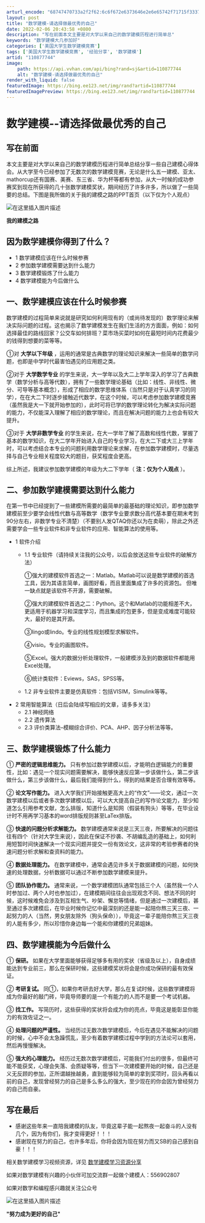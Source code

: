 ```yaml
---
arturl_encode: "68747470733a2f2f62:6c6f672e6373646e2e6e65742f71715f33373932353638302f:61727469636c652f64657461696c732f313130383737373434"
layout: post
title: "数学建模-请选择做最优秀的自己"
date: 2022-02-06 20:43:58 +0800
description: "写在前面本文主要是对大学以来自己的数学建模历程进行简单总"
keywords: "数学建模大几参加好"
categories: ['美国大学生数学建模竞赛']
tags: ['美国大学生数学建模竞赛', '经验分享', '数学建模']
artid: "110877744"
image:
    path: https://api.vvhan.com/api/bing?rand=sj&artid=110877744
    alt: "数学建模-请选择做最优秀的自己"
render_with_liquid: false
featuredImage: https://bing.ee123.net/img/rand?artid=110877744
featuredImagePreview: https://bing.ee123.net/img/rand?artid=110877744
---
```


# 数学建模--请选择做最优秀的自己

## 写在前面

本文主要是对大学以来自己的数学建模历程进行简单总结分享一些自己建模心得体会。从大学至今已经参加了无数次的数学建模竞赛，无论是什么五一建模、亚太、mathorcup还有国赛、美赛、东三省、华为杯等都有参加，从大一时候的成功参赛奖到现在所获得的几十张数学建模奖状，期间经历了许多许多，所以做了一些简要的总结。下图是我所做的关于我的建模之路的PPT首页（以下仅为个人观点）
  
![在这里插入图片描述](https://i-blog.csdnimg.cn/blog_migrate/b345f9ae8965c3781cd8fa6b555ac7af.png#pic_center)

**我的建模之路**

## 因为数学建模你得到了什么？

* 1 数学建模应该在什么时候参赛
* 2 参加数学建模需要达到什么能力
* 3 数学建模锻炼了什么能力
* 4 数学建模能为今后做什么

## 一、数学建模应该在什么时候参赛

数学建模的过程简单来说就是研究如何利用现有的（或尚待发现的）数学理论来解决实际问题的过程。这也揭示了数学建模发生在我们生活的方方面面，例如：如何选择最佳的路线回家？公交车如何排班？菜市场买菜时如何在最短时间内花费最少的钱得到想要的菜等等。
  
①对
**大学以下年级**
，运用的通常是古典数学的理论知识来解决一些简单的数学问题，也即是中学时代最害怕遇见的应用题之类。
  
②对于
**大学数学专业**
的学生来说，大一学年以及大二上学年深入的学习了古典数学（数学分析与高等代数），拥有了一些数学理论基础（比如：线性、非线性、微分、可导等基本概念），形成了相应的数学思维体系（当然只是对于认真学习的同学），在在大二下时逐步接触近代数学，在这个时候，可以考虑参加数学建模竞赛（虽然我是大一下就开始参加的），此时可将已学的数学理论转化为解决实际问题的能力，不仅能深入理解了相应的数学理论，而且在解决问题的能力上也会有较大提升。
  
③对于
**大学非数学专业**
的学生来说，在大一学年了解了高数和线性代数，掌握了基本的数学知识，在大二学年开始进入自己的专业学习，在大二下或大三上学年时，可以考虑结合本专业的问题利用数学理论来求解，在参加数学建模时，尽量选择与自己专业相关程度较大的题目，获奖程度会更高。
  
综上所述，我建议参加数学建模的年级为大二下学年（
**注：仅为个人观点**
）。

## 二、参加数学建模需要达到什么能力

在第一节中已经提到了一些建模所需要的最简单的最基础的理论知识，即参加数学建模前至少要学会线性代数与高等数学（数学专业要求数分高代基本要在期末考到90分左右，非数学专业不清楚）（不要别人发QTAQ你还以为在卖萌），除此之外还需要学会一些专业软件和非专业软件的应用、智能算法的使用等。

* 1 软件介绍
  + 1.1 专业软件（请持续关注我的公众号，以后会放送这些专业软件的破解方法）
      
    ①强大的建模软件首选之一：Matlab。Matlab可以说是数学建模的首选工具，因为其语言简单，画图好看，而且里面集成了许多的资源包。 但唯一缺点就是该软件不开源，需要破解。
      
    ②强大的建模软件首选之二：Python。这个和Matlab的功能相差不大，更适用于机器学习和深度学习，而且集成的包更多，但是变成难度可能较大，最好的是其开源。
      
    ③lingo或lindo。专业的线性规划模型求解软件。
      
    ④visio。专业的画图软件。
      
    ⑤Excel。强大的数据分析处理软件，一般建模涉及到的数据软件都能用Excel处理。
      
    ⑥统计类软件：Eviews，SAS，SPSS等。
  + 1.2 非专业软件主要是仿真软件：包括VISIM，Simulink等等。
* 2 常用智能算法（日后会陆续写相应的文章，请多多关注）
  + 2.1 神经网络
  + 2.2 遗传算法
  + 2.3 评价类算法–模糊综合评价、PCA、AHP、因子分析法等等。

## 三、数学建模锻炼了什么能力

①
**严密的逻辑思维能力。**
只有参加过数学建模以后，才能明白逻辑能力的重要性，比如：遇见一个现实问题需要解决，能够快速反应第一步该做什么，第二步该做什么，第三步该做什么，最后我们能得到什么，得到的结果是否合理有效等等。
  
②
**论文写作能力。**
进入大学我们开始接触更高大上的“作文”——论文，通过一次数学建模以后或者多次数学建模以后，可以大大提高自己的写作论文能力，至少知道怎么引用参考文献，怎么排版，知道什么是知网（假装有狗头）等等，在毕业设计时不用再学习基本的word排版规则甚至LaTex排版。
  
③
**快速的问题分析求解能力。**
数学建模通常来说是三天三夜，所要解决的问题往往有四个（针对大学生来说），因此在保证不抄袭、不胡编乱造的基础上，如何利用短暂时间快速解决一个现实问题并提交一份有效论文，这非常的考验参赛者的快速问题分析求解和查资料的能力。
  
④
**数据处理能力。**
在数学建模中，通常会遇见许多关于数据建模的问题，如何快速的处理数据，分析数据可以通过不断参加数学建模来提升。
  
⑤
**团队协作能力。**
通常来说，一个数学建模团队通常包括三个人（虽然我一个人时参加过、两个人时也参加过），在建模期间往往会出现观念不同、想法不同的时候，这时候难免会涉及到互相生气、吵架、懈怠等情绪，但是通过一次建模后，甚至通过多次建模后，在毕业时候你记忆中最深刻的还是能一起陪你熬三天三夜、一起努力的人（当然，男女朋友除外（狗头保命）），毕竟这一辈子能陪你熬三天三夜的人能有多少，所以珍惜你身边每一个能和你建模的兄弟姐妹。

## 四、数学建模能为今后做什么

①
**保研。**
如果在大学里面能够获得足够多有用的奖状（省级及以上），自身成绩能达到专业前三，那么在保研时候，这些建模奖状将会是你成功保研的最有效保证。
  
②
**考研复试。**
同①，如果你考研去好大学，那么在复试时候，这些数学建模将成为你最好的敲门砖，毕竟导师要的是一个有能力的人而不是要一个考试机器。
  
③
**找工作。**
写简历时，这些获得的奖状将会成为你的亮点，毕竟这是能彰显你能力的有效佐证之一。
  
④
**处理问题的严谨性。**
当经历过无数次数学建模后，今后在遇见不能解决的问题的时候，心中不会太急躁慌乱，至少有着数学建模过程中学到的方法论可以套用，然后再慢慢解决。
  
⑤
**强大的心理能力。**
经历过无数次数学建模后，可能我们付出的很多，但最终可能不能获奖，心理会失落、会质疑等等，但当下一次建模要开始的时候，自己还是义无反顾的参加，正所谓越挫越勇，直到能够较为简单的拿到奖项时，回头再看以前的自己，发现曾经努力的自己是多么多么的强大，至少现在的你会因为曾经努力的自己而自豪。

## 写在最后

* 感谢这些年来一直陪我建模的队友，毕竟这辈子能一起熬夜一起奋斗的人没有几个，因为有你们，我才变得更好！！！
* 感谢现在努力的自己，也许多年后，你将会因为现在努力而又SB的自己感到自豪！！！

相关数学建模学习视频资源，详见
[数学建模学习资源分享](https://mp.weixin.qq.com/s?__biz=MzI4NjM5MDUxOQ==&mid=2247483806&idx=1&sn=4fee21daf594e403baee3ea3cb441493&chksm=ebdce006dcab691004fb060933d295bb1feb35229a26ef0f1c784c27c552d7a766a6008072dd&token=466842444&lang=zh_CN#rd)

如果对数学建模有兴趣的小伙伴可加交流群一起做个建模人：556902807
  
如果对数学和编程感兴趣就关注公众号
  
![在这里插入图片描述](https://i-blog.csdnimg.cn/blog_migrate/13c0544a56114271b1a920341418d689.png#pic_center)

**"努力成为更好的自己"**